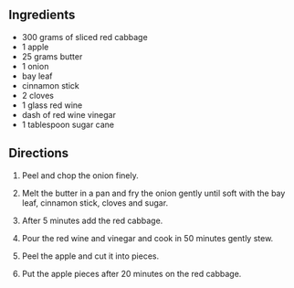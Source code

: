 <div id="wikitext">

<span id="ingredients"></span>

Ingredients
-----------

-   300 grams of sliced ​​red cabbage
-   1 apple
-   25 grams butter
-   1 onion
-   bay leaf
-   cinnamon stick
-   2 cloves
-   1 glass red wine
-   dash of red wine vinegar
-   1 tablespoon sugar cane

<span id="directions"></span>

Directions
----------

1.  Peel and chop the onion finely.
    <div class="vspace">

    </div>

2.  Melt the butter in a pan and fry the onion gently until soft with
    the bay leaf, cinnamon stick, cloves and sugar.
    <div class="vspace">

    </div>

3.  After 5 minutes add the red cabbage.
    <div class="vspace">

    </div>

4.  Pour the red wine and vinegar and cook in 50 minutes gently stew.
    <div class="vspace">

    </div>

5.  Peel the apple and cut it into pieces.
    <div class="vspace">

    </div>

6.  Put the apple pieces after 20 minutes on the red cabbage.

<div class="vspace">

</div>

<div style="display: none;">

Summary:A traditional Dutch preparation for red cabbage
Parent:(Recipes.)<span
class="wikiword">[SideDishes](http://wiki.tamouse.org?n=Recipes.SideDishes?action=print)</span>
<span
class="wikiword">[IncludeMe](http://wiki.tamouse.org?n=Recipes.IncludeMe?action=edit)[?](http://wiki.tamouse.org?n=Recipes.IncludeMe?action=edit)</span>:[SideDishes](http://wiki.tamouse.org?n=Recipes.SideDishes?action=print)
Categories:[SideDish](http://wiki.tamouse.org?n=Category.SideDish) Tags:
red cabbage Source:
<http://www.mijnreceptenboek.nl/recept/hoofdgerechten/groentegerechten/rode-kool-met-appel-7723.html>
(Translated:
<http://translate.google.com/translate?sl=nl&tl=en&js=n&prev=_t&hl=en&ie=UTF-8&layout=2&eotf=1&u=http%3A%2F%2Fwww.mijnreceptenboek.nl%2Frecept%2Fhoofdgerechten%2Fgroentegerechten%2Frode-kool-met-appel-7723.html&act=url>)

</div>

</div>
